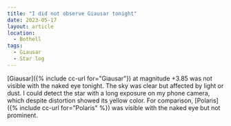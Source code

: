 ```yaml
---
title: "I did not observe Giausar tonight"
date: 2023-05-17
layout: article
location:
  - Bothell
tags:
  - Giausar
  - Star log
---
```

[Giausar]({% include cc-url for="Giausar"}) at magnitude +3.85 was not visible with the naked eye tonight. The sky was clear but affected by light or dust. I could detect the star with a long exposure on my phone camera, which despite distortion showed its yellow color. For comparison, [Polaris]({% include cc-url for="Polaris" %}) was visible with the naked eye but not prominent.